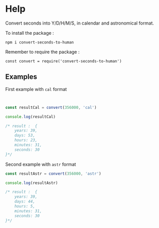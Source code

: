 # Help
Convert seconds into Y/D/H/M/S, in calendar and astronomical format.

To install the package :
```
npm i convert-seconds-to-human
```

Remember to require the package :
```
const convert = require('convert-seconds-to-human')
```

## Examples
First example with ```cal``` format
```javascript


const resultCal = convert(356000, 'cal')

console.log(resultCal)

/* result :  { 
    years: 39, 
    days: 53, 
    hours: 23, 
    minutes: 31, 
    seconds: 30
}*/
```

Second example with ```astr``` format
```javascript
const resultAstr = convert(356000, 'astr')

console.log(resultAstr)

/* result :  { 
    years: 39, 
    days: 44, 
    hours: 5, 
    minutes: 31, 
    seconds: 30
}*/

